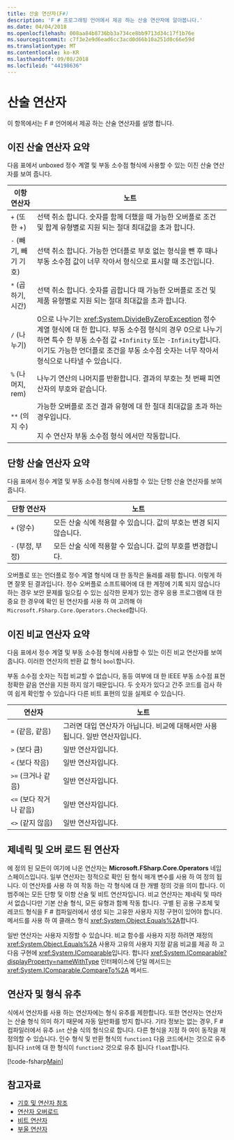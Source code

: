 ```yaml
---
title: 산술 연산자(F#)
description: 'F # 프로그래밍 언어에서 제공 하는 산술 연산자에 알아봅니다.'
ms.date: 04/04/2018
ms.openlocfilehash: 008aa84b8736bb3a734ce8bb9713d34c17f1b76e
ms.sourcegitcommit: c7f3e2e9d6ead6cc3acd0d66b10a251d0c66e59d
ms.translationtype: MT
ms.contentlocale: ko-KR
ms.lasthandoff: 09/08/2018
ms.locfileid: "44198636"
---
```

# <a name="arithmetic-operators"></a>산술 연산자

이 항목에서는 F # 언어에서 제공 하는 산술 연산자를 설명 합니다.

## <a name="summary-of-binary-arithmetic-operators"></a>이진 산술 연산자 요약

다음 표에서 unboxed 정수 계열 및 부동 소수점 형식에 사용할 수 있는 이진 산술 연산자를 보여 줍니다.

|이항 연산자|노트|
|---------------|-----|
|`+` (또한 +)|선택 취소 합니다. 숫자를 함께 더했을 때 가능한 오버플로 조건 및 합계 유형별로 지원 되는 절대 최대값을 초과 합니다.|
|`-` (빼기, 빼기 기호)|선택 취소 합니다. 가능한 언더플로 부호 없는 형식을 뺀 후 때나 부동 소수점 값이 너무 작아서 형식으로 표시할 때 조건입니다.|
|`*` (곱하기, 시간)|선택 취소 합니다. 숫자를 곱합니다 때 가능한 오버플로 조건 및 제품 유형별로 지원 되는 절대 최대값을 초과 합니다.|
|`/` (나누기)|0으로 나누기는 <xref:System.DivideByZeroException> 정수 계열 형식에 대 한 합니다. 부동 소수점 형식의 경우 0으로 나누기 하면 특수 한 부동 소수점 값 `+Infinity` 또는 `-Infinity`합니다. 이기도 가능한 언더플로 조건을 부동 소수점 숫자는 너무 작아서 형식으로 나타낼 수 있습니다.|
|`%` (나머지, rem)|나누기 연산의 나머지를 반환합니다. 결과의 부호는 첫 번째 피연산자의 부호와 같습니다.|
|`**` (의 지 수)|가능한 오버플로 조건 결과 유형에 대 한 절대 최대값을 초과 하는 경우입니다.<br /><br />지 수 연산자 부동 소수점 형식 에서만 작동합니다.|

## <a name="summary-of-unary-arithmetic-operators"></a>단항 산술 연산자 요약

다음 표에서 정수 계열 및 부동 소수점 형식에 사용할 수 있는 단항 산술 연산자를 보여 줍니다.

|단항 연산자|노트|
|--------------|-----|
|`+` (양수)|모든 산술 식에 적용할 수 있습니다. 값의 부호는 변경 되지 않습니다.|
|`-` (부정, 부정)|모든 산술 식에 적용할 수 있습니다. 값의 부호를 변경합니다.|
오버플로 또는 언더플로 정수 계열 형식에 대 한 동작은 둘레를 래핑 합니다. 이렇게 하면 잘못 된 결과입니다. 정수 오버플로 소프트웨어에 대 한 계정에 기록 되지 않습니다 하는 경우 보안 문제를 일으킬 수 있는 심각한 문제가 있는 경우 응용 프로그램에 대 한 중요 한 경우에 확인 된 연산자를 사용 하 여 고려해 야 `Microsoft.FSharp.Core.Operators.Checked`합니다.

## <a name="summary-of-binary-comparison-operators"></a>이진 비교 연산자 요약

다음 표에서 정수 계열 및 부동 소수점 형식에 사용할 수 있는 이진 비교 연산자를 보여 줍니다. 이러한 연산자의 반환 값 형식 `bool`합니다.

부동 소수점 숫자는 직접 비교할 수 없습니다, 동등 여부에 대 한 IEEE 부동 소수점 표현 정확한 같음 연산을 지원 하지 않기 때문입니다. 두 숫자가 있다고 간주 코드를 검사 하 여 쉽게 확인할 수 있습니다 다른 비트 표현의 있을 실제로 수 있습니다.

|연산자|노트|
|--------|-----|
|`=` (같음, 같음)|그러면 대입 연산자가 아닙니다. 비교에 대해서만 사용 됩니다. 일반 연산자입니다.|
|`>` (보다 큼)|일반 연산자입니다.|
|`<` (보다 작음)|일반 연산자입니다.|
|`>=` (크거나 같음)|일반 연산자입니다.|
|`<=` (보다 작거나 같음)|일반 연산자입니다.|
|`<>` (같지 않음)|일반 연산자입니다.|

## <a name="overloaded-and-generic-operators"></a>제네릭 및 오버 로드 된 연산자

에 정의 된 모든이 여기에 나온 연산자는 **Microsoft.FSharp.Core.Operators** 네임 스페이스입니다. 일부 연산자는 정적으로 확인 된 형식 매개 변수를 사용 하 여 정의 됩니다. 이 연산자를 사용 하 여 작동 하는 각 형식에 대 한 개별 정의 것을 의미 합니다. 이 범주에는 모든 단항 및 이항 산술 및 비트 연산자입니다. 비교 연산자는 제네릭 및 따라서 없습니다만 기본 산술 형식, 모든 유형과 함께 작동 합니다. 구별 된 공용 구조체 및 레코드 형식을 F # 컴파일러에서 생성 되는 고유한 사용자 지정 구현이 있어야 합니다. 메서드를 사용 하 여 클래스 형식 <xref:System.Object.Equals%2A>합니다.

일반 연산자는 사용자 지정할 수 있습니다. 비교 함수를 사용자 지정 하려면 재정의 <xref:System.Object.Equals%2A> 사용자 고유의 사용자 지정 같음 비교를 제공 하 고 다음 구현에 <xref:System.IComparable>입니다. 합니다 <xref:System.IComparable?displayProperty=nameWithType> 인터페이스에 단일 메서드는 <xref:System.IComparable.CompareTo%2A> 메서드.

## <a name="operators-and-type-inference"></a>연산자 및 형식 유추

식에서 연산자를 사용 하는 연산자에는 형식 유추를 제한합니다. 또한 연산자는 연산자는 산술 형식 의미 하기 때문에 자동 일반화를 방지 합니다. 기타 정보는 없는 경우, F # 컴파일러에서 유추 `int` 산술 식의 형식으로 합니다. 다른 형식을 지정 하 여이 동작을 재정의할 수 있습니다. 인수 형식 및 반환 형식의 `function1` 다음 코드에서는 것으로 유추 됩니다 `int`에 대 한 형식이 `function2` 것으로 유추 됩니다 `float`합니다.

[!code-fsharp[Main](../../../../samples/snippets/fsharp/lang-ref-1/snippet3501.fs)]

## <a name="see-also"></a>참고자료

- [기호 및 연산자 참조](index.md)
- [연산자 오버로드](../operator-overloading.md)
- [비트 연산자](bitwise-operators.md)
- [부울 연산자](boolean-operators.md)
